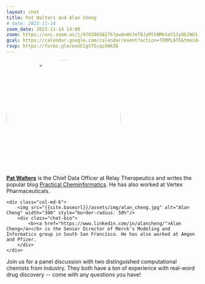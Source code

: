 ```yaml
---
layout: chat
title: Pat Walters and Alan Cheng
# date: 2023-11-14
zoom_date: 2023-11-14 14:00
zoom: https://unc.zoom.us/j/97038658276?pwd=WVJmT0JyMlhNMk5aY1JyOGJWU1J1UT09
gcal: https://calendar.google.com/calendar/event?action=TEMPLATE&tmeid=MmRvODg1YjMzMW52OXFibXVpZWNwcGdtaTQgMmM1YTNhMGQyMWU4NDYxOWE2NmM5ZGY0ZmMxYjdjYmE2MmI1ZDFhY2MxM2RiOGIxNzU2MTFkY2JkOTUzZWExNUBn&tmsrc=2c5a3a0d21e84619a66c9df4fc1b7cba62b5d1acc13db8b175611dcbd953ea15%40group.calendar.google.com
rsvp: https://forms.gle/exUCCgV7ScqihWkZ6
---
```


<div class="row">
    <div class="col-md-6">
        <img src="{{site.baseurl}}/assets/img/pat_walters.jpg" alt="Pat Walters" width="300" style="border-radius: 50%"/>
        <div class="chat-bio">
            <b><a href="https://www.linkedin.com/in/wpwalters/">Pat Walters</a></b> is the Chief Data Officer at Relay Therapeutics and writes the popular blog <a href="http://practicalcheminformatics.blogspot.com/">Practical Cheminformatics</a>. He has also worked at Vertex Pharmaceuticals.
        </div>
    </div>

    <div class="col-md-6">
        <img src="{{site.baseurl}}/assets/img/alan_cheng.jpg" alt="Alan Cheng" width="300" style="border-radius: 50%"/>
        <div class="chat-bio">
            <b><a href="https://www.linkedin.com/in/alancheng/">Alan Cheng</a></b> is the Senior Director of Merck’s Modeling and Informatics group in South San Francisco. He has also worked at Amgen and Pfizer.
        </div>
    </div>
</div>
<p class="chat-desc">Join us for a panel discussion with two distinguished computational chemists from industry. They both have a ton of experience with real-word drug discovery -- come with any questions you have!</p>